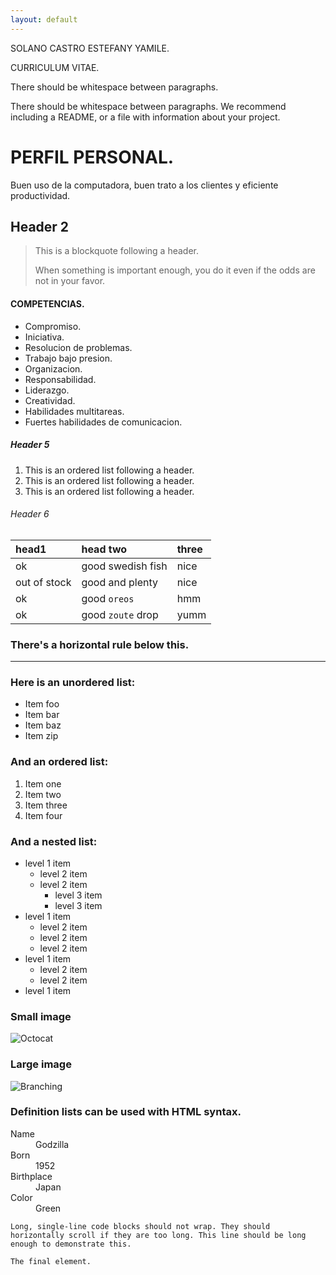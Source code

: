 ```yaml
---
layout: default
---
```


SOLANO CASTRO ESTEFANY YAMILE.

CURRICULUM VITAE.

There should be whitespace between paragraphs.

There should be whitespace between paragraphs. We recommend including a README, or a file with information about your project.

# PERFIL PERSONAL.

Buen uso de la computadora, buen trato a los clientes y eficiente productividad.

## Header 2

> This is a blockquote following a header.
>
> When something is important enough, you do it even if the odds are not in your favor.


#### COMPETENCIAS.

*   Compromiso.
*   Iniciativa.
*   Resolucion de problemas.
*   Trabajo bajo presion.
*   Organizacion.
*   Responsabilidad.
*   Liderazgo.
*   Creatividad.
*   Habilidades multitareas.
*   Fuertes habilidades de comunicacion.

##### Header 5

1.  This is an ordered list following a header.
2.  This is an ordered list following a header.
3.  This is an ordered list following a header.

###### Header 6

| head1        | head two          | three |
|:-------------|:------------------|:------|
| ok           | good swedish fish | nice  |
| out of stock | good and plenty   | nice  |
| ok           | good `oreos`      | hmm   |
| ok           | good `zoute` drop | yumm  |

### There's a horizontal rule below this.

* * *

### Here is an unordered list:

*   Item foo
*   Item bar
*   Item baz
*   Item zip

### And an ordered list:

1.  Item one
1.  Item two
1.  Item three
1.  Item four

### And a nested list:

- level 1 item
  - level 2 item
  - level 2 item
    - level 3 item
    - level 3 item
- level 1 item
  - level 2 item
  - level 2 item
  - level 2 item
- level 1 item
  - level 2 item
  - level 2 item
- level 1 item

### Small image

![Octocat](https://github.githubassets.com/images/icons/emoji/octocat.png)

### Large image

![Branching](https://github.com/vaibhavvikas/vaibhavvikas/raw/main/src/header_.png)


### Definition lists can be used with HTML syntax.

<dl>
<dt>Name</dt>
<dd>Godzilla</dd>
<dt>Born</dt>
<dd>1952</dd>
<dt>Birthplace</dt>
<dd>Japan</dd>
<dt>Color</dt>
<dd>Green</dd>
</dl>

```
Long, single-line code blocks should not wrap. They should horizontally scroll if they are too long. This line should be long enough to demonstrate this.
```

```
The final element.
```
